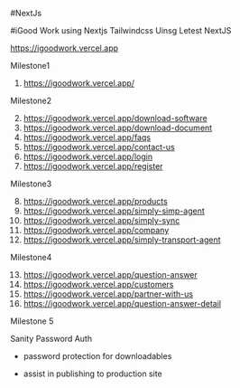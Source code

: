 #NextJs

#iGood Work using Nextjs Tailwindcss Uinsg Letest NextJS

https://igoodwork.vercel.app

Milestone1

1. https://igoodwork.vercel.app/

Milestone2

2. https://igoodwork.vercel.app/download-software
3. https://igoodwork.vercel.app/download-document
4. https://igoodwork.vercel.app/faqs
5. https://igoodwork.vercel.app/contact-us
6. https://igoodwork.vercel.app/login
7. https://igoodwork.vercel.app/register

Milestone3

8.  https://igoodwork.vercel.app/products
9.  https://igoodwork.vercel.app/simply-simp-agent
10. https://igoodwork.vercel.app/simply-sync
11. https://igoodwork.vercel.app/company
12. https://igoodwork.vercel.app/simply-transport-agent

Milestone4

13. https://igoodwork.vercel.app/question-answer
14. https://igoodwork.vercel.app/customers
15. https://igoodwork.vercel.app/partner-with-us
16. https://igoodwork.vercel.app/question-answer-detail

Milestone 5

Sanity
Password
Auth

- password protection for downloadables

- assist in publishing to production site
